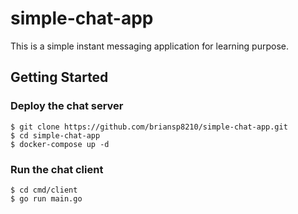 # simple-chat-app

This is a simple instant messaging application for learning purpose.

## Getting Started

### Deploy the chat server

```
$ git clone https://github.com/briansp8210/simple-chat-app.git
$ cd simple-chat-app
$ docker-compose up -d
```

### Run the chat client

```
$ cd cmd/client
$ go run main.go
```
